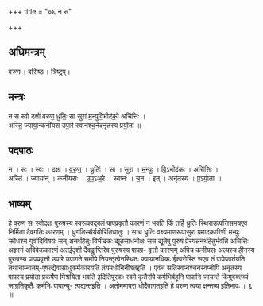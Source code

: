 +++
title = "०६ न स"

+++
## अधिमन्त्रम्
वरुणः। वसिष्ठः। त्रिष्टुप्।

## मन्त्रः
न स स्वो दक्षो॑ वरुण॒ ध्रुतिः॒ सा सुरा॑ म॒न्युर्वि॒भीद॑को॒ अचि॑त्तिः ।  
अस्ति॒ ज्याया॒न्कनी॑यस उपा॒रे स्वप्न॑श्च॒नेदनृ॑तस्य प्रयो॒ता ॥

## पदपाठः
न । सः । स्वः । दक्षः॑ । व॒रु॒ण॒ । ध्रुतिः॑ । सा । सुरा॑ । म॒न्युः । वि॒ऽभीद॑कः । अचि॑त्तिः ।  
अस्ति॑ । ज्याया॑न् । कनी॑यसः । उ॒प॒ऽअ॒रे । स्वप्नः॑ । च॒न । इत् । अनृ॑तस्य । प्र॒ऽयो॒ता ॥

## भाष्यम्
हे वरुण सः स्वोदक्षः पुरुषस्य स्वरूपवद्बलं पापप्रवृत्तौ कारणं न भवति किं तर्हि ध्रुतिः स्थिराउत्पत्तिसमयएव निर्मिता दैवगतिः कारणम् । ध्रुगतिस्थैर्ययोरितिधातुः । साच ध्रुतिः वक्ष्यमाणरूपासुरा प्रमादकारिणी मन्युः क्रोधश्च गुर्वादिविषयः सन् अनर्थहेतुः विभीदकः द्यूतसाधनोक्षः सच द्यूतेषु पुरुषं प्रेरयन्ननर्थहेतुर्भवति अचित्तिः अज्ञानं अविवेककारणं अतईदृशी दैवकॢप्तिरेव पुरुषस्य पापप्र- वृत्तौ कारणम् अपिच कनीयसः अल्पस्य हीनस्य पुरुषस्य पापप्रवृत्तौ उपारे उपागते समीपे नियन्तृत्वेनस्थितः ज्यायानधिकः ईश्वरोस्ति सएव तं पापेप्रवर्तयति तथाचाम्नातम्-एषत्द्येवासाधुकर्मकारयति तंयमधोनिनीषतइति । एवंच सतिस्वप्नश्चनस्वप्नोपि अनृतस्य पापस्य प्रयोता प्रकर्षेण मिश्रयिता भवति इदितिपूरकः स्वमे कृतैरपि कर्मभिर्बहूनि पापानि जायन्ते किमुवक्तव्यं जाग्रतिकृतैः कर्मभिः पापान्यु- त्पद्यन्तइति । अतोममापरा धोदैवागतइति हे वरुण त्वया क्षन्तव्य इतिभावः ॥ ६ ॥